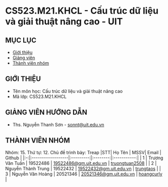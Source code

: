 # CS523.M21.KHCL - Cấu trúc dữ liệu và giải thuật nâng cao - UIT


## MỤC LỤC
- [Giới thiệu](#giới-thiệu)
- [Giảng viên](#giảng-viên-hướng-dẫn)
- [Thành viên nhóm](#thành-viên-nhóm)
## GIỚI THIỆU
- Tên môn học: Cấu trúc dữ liệu và giải thuật nâng cao
- Mã lớp: CS523.M21.KHCL

## GIẢNG VIÊN HƯỚNG DẪN
-  Ths. Nguyễn Thanh Sơn - sonnt@uit.edu.vn

## THÀNH VIÊN NHÓM
Nhóm: 15. Thứ tự: 12. 
Chủ đề trình bày: Treap
|STT| Họ Tên | MSSV| Email | Github |
|:-:|:------------------|:---------:|:--------:|:-----------:|
| 1 | Trương Văn Tuấn | 19522486 | 19522486@gm.uit.edu.vn | [truongtuan2508](https://github.com/truongtuan2508) |
| 2 | Nguyễn Thành Trung | 19522432 | 19522432@gm.uit.edu.vn | [trungtaos](https://github.com/trungtaos) |
| 3 | Nguyễn Văn Hoàng | 20521346 | 20521346@gm.uit.edu.vn | [hoangcurly](https://github.com/hoangcurly) |


